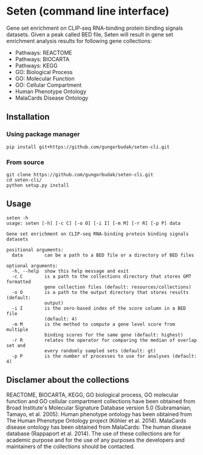 # Seten (command line interface)

Gene set enrichment on CLIP-seq RNA-binding protein binding signals datasets. Given a peak called BED file, Seten will result in gene set enrichment analysis results for following gene collections:

* Pathways: REACTOME
* Pathways: BIOCARTA
* Pathways: KEGG
* GO: Biological Process
* GO: Molecular Function
* GO: Cellular Compartment
* Human Phenotype Ontology
* MalaCards Disease Ontology

## Installation

### Using package manager

    pip install git+https://github.com/gungorbudak/seten-cli.git

### From source

    git clone https://github.com/gungorbudak/seten-cli.git
    cd seten-cli/
    python setup.py install

## Usage

    seten -h
    usage: seten [-h] [-c C] [-o O] [-i I] [-m M] [-r R] [-p P] data

    Gene set enrichment on CLIP-seq RNA-binding protein binding signals datasets

    positional arguments:
      data        can be a path to a BED file or a directory of BED files

    optional arguments:
      -h, --help  show this help message and exit
      -c C        is a path to the collections directory that stores GMT formatted
                  gene collection files (default: resources/collections)
      -o O        is a path to the output directory that stores results (default:
                  output)
      -i I        is the zero-based index of the score column in a BED file
                  (default: 4)
      -m M        is the method to compute a gene level score from multiple
                  binding scores for the same gene (default: highest)
      -r R        relates the operator for comparing the median of overlap set and
                  every randomly sampled sets (default: gt)
      -p P        is the number of processes to use for analyses (default: 4)

## Disclamer about the collections

REACTOME, BIOCARTA, KEGG, GO biological process, GO molecular function and GO cellular compartment collections have been obtained from Broad Institute's Molecular Signature Database version 5.0 (Subramanian, Tamayo, et al. 2005). Human phenotype ontology has been obtained from The Human Phenotype Ontology project  (Köhler et al. 2014). MalaCards disease ontology has been obtained from MalaCards: The human disease database (Rappaport et al. 2014). The use of these collections are for academic purpose and for the use of any purposes the developers and maintainers of the collections should be contacted.
